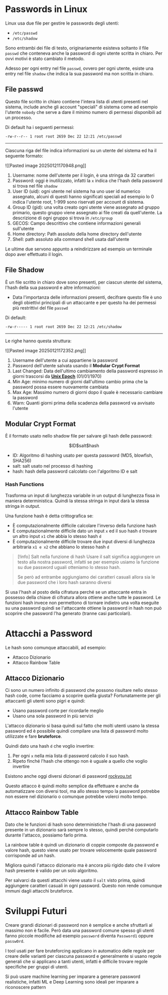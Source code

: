# Passwords in Linux
Linux usa due file per gestire le passwords degli utenti:
- `/etc/passwd`
- `/etc/shadow`

Sono entrambi dei file di testo, originariamente esisteva soltanto il file `passwd` che conteneva anche la password di ogni utente scritta in chiaro. Per ovvi motivi è stato cambiato il metodo.

Adesso per ogni entry nel file `passwd`, ovvero per ogni utente, esiste una entry nel file `shadow` che indica la sua password ma non scritta in chiaro.

## File passwd
Questo file scritto in chiaro contiene l'intera lista di utenti presenti nel sistema, include anche gli account "speciali" di sistema come ad esempio l'utente `nobody` che serve a dare il minimo numero di permessi disponibili ad un processo.

Di default ha i seguenti permessi:

```
-rw-r--r-- 1 root root 2659 Dec 22 12:21 /etc/passwd
```

---

Ciascuna riga del file indica informazioni su un utente del sistema ed ha il seguente formato:

![[Pasted image 20250121170948.png]]

1) Username: nome dell'utente per il login, è una stringa da 32 caratteri
2) Password: oggi è inutilizzato, infatti la `x` indica che l'hash della password si trova nel file `shadow`
3) User ID (uid): ogni utente nel sistema ha uno user id numerico assegnato, alcuni di questi hanno significati speciali ad esempio lo 0 indica l'utente root, 1-999 sono riservati per account di sistema.
4) Group ID (gid): una volta creato ogni utente viene assegnato ad gruppo primario, questo gruppo viene assegnato ai file creati da quell'utente. La descrizione di ogni gruppo si trova in `/etc/group`
5) GECOS: Campo descrittivo che contiene informazioni generali sull'utente
6) Home directory: Path assoluto della home directory dell'utente
7) Shell: path assoluto alla command shell usata dall'utente

Le ultime due servono appunto a reindirizzare ad esempio un terminale dopo aver effettuato il login.

## File Shadow
È un file scritto in chiaro dove sono presenti, per ciascun utente del sistema, l'hash della sua password e altre informazioni:
- Data l'importanza delle informazioni presenti, decifrare questo file è uno degli obiettivi principali di un attaccante e per questo ha dei permessi più restrittivi del file `passwd`

Di default:

```
-rw-r----- 1 root root 2659 Dec 22 12:21 /etc/shadow
```

---

Le righe hanno questa struttura:

![[Pasted image 20250121172352.png]]

1) Username dell'utente a cui appartiene la password
2) Password dell'utente salvata usando il **Modular Crypt Format**
3) Last Changed: Data dell'ultimo cambiamento della password espresso in giorni trascorsi da [**Unix Epoch**](https://it.wikipedia.org/wiki/Tempo_(Unix)) (01/01/1970)
4) Min Age: minimo numero di giorni dall'ultimo cambio prima che la password possa essere nuovamente cambiata
5) Max Age: Massimo numero di giorni dopo il quale è necessario cambiare la password
6) Warn: Quanti giorni prima della scadenza della password va avvisato l'utente

## Modular Crypt Format
È il formato usato nello shadow file per salvare gli hash delle password:

$$
\text{\$ID\$salt\$hash}
$$

- ID: Algoritmo di hashing usato per questa password (MD5, blowfish, SHA256)
- salt: salt usato nel processo di hashing
- hash: hash della password calcolato con l'algoritmo ID e salt

### Hash Functions
Trasforma un input di lunghezza variabile in un output di lunghezza fissa in maniera deterministica. Quindi la stessa stringa in input darà la stessa stringa in output.

Una funzione hash è detta crittografica se:
- È computazionalmente difficile calcolare l'inverso della funzione hash
- È computazionalmente difficile dato un input `x` ed il suo hash `d` trovare un altro input `x1` che abbia lo stesso hash `d`
- È computazionalmente difficile trovare due input diversi di lunghezza arbitraria `x1 e x2` che abbiano lo stesso hash `d`

> [!info] Salt nella funzione di hash
> Usare il salt significa aggiungere un testo alla nostra password, infatti se per esempio usiamo la funzione su due password uguali otteniamo lo stesso hash.
> 
> Se però ad entrambe aggiungiamo dei caratteri casuali allora sia le due password che i loro hash saranno diversi

Si usa l'hash al posto della cifratura perché se un attaccante entra in possesso della chiave di cifratura allora ottiene anche tutte le password. Le funzioni hash invece non permettono di tornare indietro una volta eseguite su una password quindi se l'attaccante ottiene la password in hash non può scoprire che password l'ha generato (tranne casi particolari).

# Attacchi a Password
Le hash sono comunque attaccabili, ad esempio:
- Attacco Dizionario
- Attacco Rainbow Table

## Attacco Dizionario
Ci sono un numero infinito di password che possono risultare nello stesso hash code, come facciamo a scoprire quella giusta? Fortunatamente per gli attaccanti gli utenti sono pigri e quindi:
- Usano password corte per ricordarle meglio
- Usano una sola password in più servizi

L'attacco dizionario si basa quindi sul fatto che molti utenti usano la stessa password ed è possibile quindi compilare una lista di password molto utilizzate e fare **bruteforce**.

Quindi dato una hash `d` che voglio invertire:
1) Per ogni `x` nella mia lista di password calcolo il suo hash.
2) Ripeto finché l'hash che ottengo non è uguale a quello che voglio invertire

Esistono anche oggi diversi dizionari di password [rockyou.txt](https://www.kaggle.com/datasets/wjburns/common-password-list-rockyoutxt)

Questo attacco è quindi molto semplice da effettuare e anche da automatizzare con diversi tool, ma allo stesso tempo la password potrebbe non essere nel dizionario o comunque potrebbe volerci molto tempo.

## Attacco Rainbow Table
Dato che le funzioni di hash sono deterministiche l'hash di una password presente in un dizionario sarà sempre lo stesso, quindi perché computarlo durante l'attacco, possiamo farlo prima.

La rainbow table è quindi un dizionario di coppie composte da password e valore hash, questo viene usato per trovare velocemente quale password corrisponde ad un hash.

Migliora quindi l'attacco dizionario ma è ancora più rigido dato che il valore hash presente è valido per un solo algoritmo.

Per salvarci da questi attacchi viene usato il `salt` visto prima, quindi aggiungere caratteri casuali in ogni password. Questo non rende comunque immuni dagli attacchi bruteforce.

# Sviluppi Futuri
Creare grandi dizionari di password non è semplice e anche sfruttarli al massimo non è facile. Però data una password comune spesso gli utenti fanno piccole modifiche ad esempio `password` diventa `Password1` oppure `passw0rd`.

I tool usati per fare bruteforcing applicano in automatico delle regole per creare delle varianti per ciascuna password e generalmente si usano regole generali che si applicano a tanti utenti, infatti è difficile trovare regole specifiche per gruppi di utenti.

Si può usare machine learning per imparare a generare password realistiche, infatti ML e Deep Learning sono ideali per imparare a riconoscere pattern